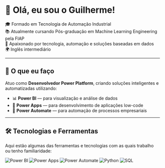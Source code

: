 # 👋 Olá, eu sou o Guilherme!

🎓 Formado em Tecnologia de Automação Industrial  
📚 Atualmente cursando Pós-graduação em Machine Learning Engineering pela FIAP  
🧠 Apaixonado por tecnologia, automação e soluções baseadas em dados  
🌍 Inglês intermediário

---

## 💼 O que eu faço

Atuo como **Desenvolvedor Power Platform**, criando soluções inteligentes e automatizadas utilizando:

- 📊 **Power BI** — para visualização e análise de dados  
- 📱 **Power Apps** — para desenvolvimento de aplicações low-code  
- 🔄 **Power Automate** — para automação de processos empresariais  

---

## 🛠️ Tecnologias e Ferramentas

Aqui estão algumas das ferramentas e tecnologias com as quais trabalho ou tenho familiaridade:

![Power BI](https://img.shields.io/badge/Power%20BI-F2C811?style=flat&logo=power-bi&logoColor=black)
![Power Apps](https://img.shields.io/badge/Power%20Apps-742774?style=flat&logo=powerapps&logoColor=white)
![Power Automate](https://img.shields.io/badge/Power%20Automate-0078D4?style=flat&logo=microsoft-power-automate&logoColor=white)
![Python](https://img.shields.io/badge/Python-3776AB?style=flat&logo=python&logoColor=white)
![SQL](https://img.shields.io/badge/SQL-4479A1?style=flat&logo=postgresql&logoColor=white)
